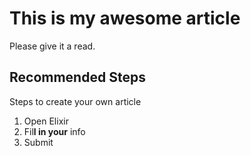 <properties
  pagetitle="This is my awesome article"
  service=""
  resource=""
  ms.author="bewon"
  selfhelptype="Generic"
  supporttopicids="32609713"
  productpesids="16478"
  cloudenvironments="fairfax,blackforest,ussec,usnat"
  articleid="ee3a2ada-424d-42d9-a345-880602d7281c"
  ownershipid="AzureData_AzureSQLVM" />
# This is my awesome article

Please give it a read.

## **Recommended Steps**

Steps to create your own article
1. Open Elixir 
2. Fil**l in your** info
3. Submit